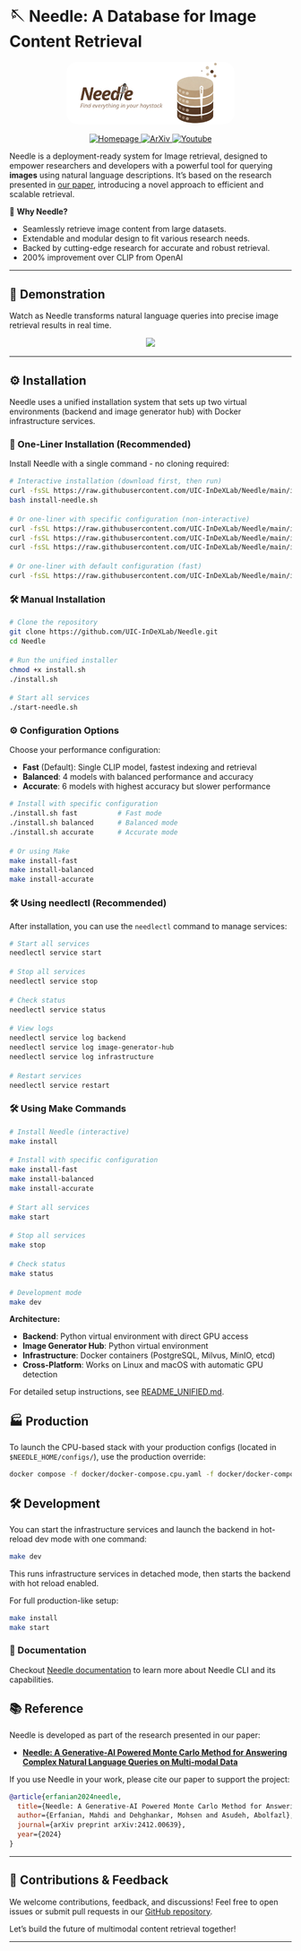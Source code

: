 # 🪡 Needle: A Database for Image Content Retrieval

<p align="center">
  <img src="docs/src/media/needle-banner-transparent.png" width="300" style="border-radius: 20px;" alt="Needle Banner"/>
</p>

<p align="center">
  <a href="https://uic-indexlab.github.io/Needle/overview.html">
    <img src="https://img.shields.io/badge/doc-Homepage-blue" alt="Homepage">
  </a>
  <a href="https://arxiv.org/abs/2412.00639">
    <img src="https://img.shields.io/badge/arXiv-Link-orange" alt="ArXiv">
  </a>
  <a href="https://www.youtube.com/watch?v=n-SXX_ry9-0&t=122s">
    <img src="https://img.shields.io/badge/demo-Youtube-purple" alt="Youtube">
  </a>
</p>


Needle is a deployment-ready system for Image retrieval, designed to empower researchers and developers with a powerful tool for querying **images** using natural language descriptions. It’s based on the research presented in [our paper](https://arxiv.org/abs/2412.00639), introducing a novel approach to efficient and scalable retrieval.

🚀 **Why Needle?**
- Seamlessly retrieve image content from large datasets.
- Extendable and modular design to fit various research needs.
- Backed by cutting-edge research for accurate and robust retrieval.
- 200% improvement over CLIP from OpenAI 

---

## 🎥 Demonstration

Watch as Needle transforms natural language queries into precise image retrieval results in real time.

<p align="center">
    <img src="media/needle_demo.gif"/>
</p>

---

## ⚙️ Installation

Needle uses a unified installation system that sets up two virtual environments (backend and image generator hub) with Docker infrastructure services.

### 🚀 One-Liner Installation (Recommended)

Install Needle with a single command - no cloning required:

```bash
# Interactive installation (download first, then run)
curl -fsSL https://raw.githubusercontent.com/UIC-InDeXLab/Needle/main/install-oneliner.sh -o install-needle.sh
bash install-needle.sh

# Or one-liner with specific configuration (non-interactive)
curl -fsSL https://raw.githubusercontent.com/UIC-InDeXLab/Needle/main/install-oneliner.sh | bash -s fast
curl -fsSL https://raw.githubusercontent.com/UIC-InDeXLab/Needle/main/install-oneliner.sh | bash -s balanced
curl -fsSL https://raw.githubusercontent.com/UIC-InDeXLab/Needle/main/install-oneliner.sh | bash -s accurate

# Or one-liner with default configuration (fast)
curl -fsSL https://raw.githubusercontent.com/UIC-InDeXLab/Needle/main/install-oneliner.sh | bash
```

### 🛠️ Manual Installation

```bash
# Clone the repository
git clone https://github.com/UIC-InDeXLab/Needle.git
cd Needle

# Run the unified installer
chmod +x install.sh
./install.sh

# Start all services
./start-needle.sh
```

### ⚙️ Configuration Options

Choose your performance configuration:

- **Fast** (Default): Single CLIP model, fastest indexing and retrieval
- **Balanced**: 4 models with balanced performance and accuracy  
- **Accurate**: 6 models with highest accuracy but slower performance

```bash
# Install with specific configuration
./install.sh fast          # Fast mode
./install.sh balanced      # Balanced mode  
./install.sh accurate      # Accurate mode

# Or using Make
make install-fast
make install-balanced
make install-accurate
```

### 🛠️ Using needlectl (Recommended)

After installation, you can use the `needlectl` command to manage services:

```bash
# Start all services
needlectl service start

# Stop all services
needlectl service stop

# Check status
needlectl service status

# View logs
needlectl service log backend
needlectl service log image-generator-hub
needlectl service log infrastructure

# Restart services
needlectl service restart
```

### 🛠️ Using Make Commands

```bash
# Install Needle (interactive)
make install

# Install with specific configuration
make install-fast
make install-balanced
make install-accurate

# Start all services
make start

# Stop all services
make stop

# Check status
make status

# Development mode
make dev
```

**Architecture:**
- **Backend**: Python virtual environment with direct GPU access
- **Image Generator Hub**: Python virtual environment
- **Infrastructure**: Docker containers (PostgreSQL, Milvus, MinIO, etcd)
- **Cross-Platform**: Works on Linux and macOS with automatic GPU detection

For detailed setup instructions, see [README_UNIFIED.md](README_UNIFIED.md).

## 🏭 Production

To launch the CPU-based stack with your production configs (located in `$NEEDLE_HOME/configs/`),
use the production override:
```bash
docker compose -f docker/docker-compose.cpu.yaml -f docker/docker-compose.prod.yaml up -d
```

## 🛠️ Development
You can start the infrastructure services and launch the backend in hot-reload dev mode with one command:

```bash
make dev
```

This runs infrastructure services in detached mode, then starts the backend with hot reload enabled.

For full production-like setup:

```bash
make install
make start
```

### 📄 Documentation 

Checkout [Needle documentation](https://www.cs.uic.edu/~indexlab/Needle/) to learn more about Needle CLI and its capabilities.


## 📚 Reference

Needle is developed as part of the research presented in our paper:
- [**Needle: A Generative-AI Powered Monte Carlo Method for Answering Complex Natural Language Queries on Multi-modal Data**](https://arxiv.org/abs/2412.00639)

If you use Needle in your work, please cite our paper to support the project:

```bibtex  
@article{erfanian2024needle,
  title={Needle: A Generative-AI Powered Monte Carlo Method for Answering Complex Natural Language Queries on Multi-modal Data},
  author={Erfanian, Mahdi and Dehghankar, Mohsen and Asudeh, Abolfazl},
  journal={arXiv preprint arXiv:2412.00639},
  year={2024}
}
```  

---  

## 🌟 Contributions & Feedback

We welcome contributions, feedback, and discussions! Feel free to open issues or submit pull requests in our [GitHub repository](https://github.com/UIC-InDeXLab/Needle).

Let’s build the future of multimodal content retrieval together!

---
